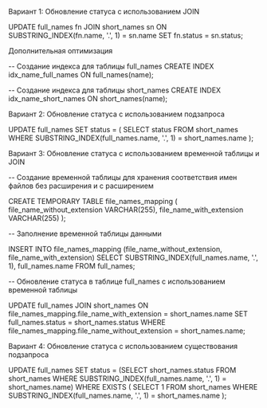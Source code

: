 Вариант 1: Обновление статуса с использованием JOIN

UPDATE full_names fn
JOIN short_names sn ON SUBSTRING_INDEX(fn.name, '.', 1) = sn.name
SET fn.status = sn.status;

Дополнительная оптимизация 

-- Создание индекса для таблицы full_names
CREATE INDEX idx_name_full_names ON full_names(name);

-- Создание индекса для таблицы short_names
CREATE INDEX idx_name_short_names ON short_names(name);

Вариант 2: Обновление статуса с использованием подзапроса

UPDATE full_names
SET status = (
    SELECT status 
    FROM short_names 
    WHERE SUBSTRING_INDEX(full_names.name, '.', 1) = short_names.name
);

Вариант 3: Обновление статуса с использованием временной таблицы и JOIN

-- Создание временной таблицы для хранения соответствия имен файлов без расширения и с расширением

CREATE TEMPORARY TABLE file_names_mapping (
    file_name_without_extension VARCHAR(255),
    file_name_with_extension VARCHAR(255)
);

-- Заполнение временной таблицы данными

INSERT INTO file_names_mapping (file_name_without_extension, file_name_with_extension)
SELECT
    SUBSTRING_INDEX(full_names.name, '.', 1),
    full_names.name
FROM
    full_names;

-- Обновление статуса в таблице full_names с использованием временной таблицы

UPDATE full_names
JOIN short_names ON file_names_mapping.file_name_with_extension = short_names.name
SET full_names.status = short_names.status
WHERE file_names_mapping.file_name_without_extension = short_names.name;

Вариант 4: Обновление статуса с использованием существования подзапроса

UPDATE full_names
SET status = (SELECT short_names.status
              FROM short_names
              WHERE SUBSTRING_INDEX(full_names.name, '.', 1) = short_names.name)
WHERE EXISTS (
    SELECT 1
    FROM short_names
    WHERE SUBSTRING_INDEX(full_names.name, '.', 1) = short_names.name
);
